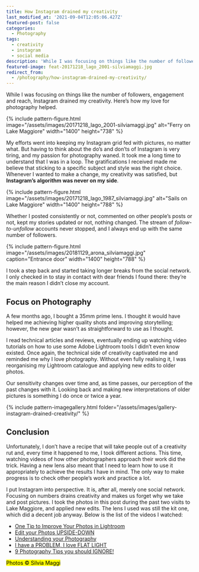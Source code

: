```yaml
---
title: How Instagram drained my creativity
last_modified_at: '2021-09-04T12:05:06.427Z'
featured-post: false
categories:
  - Photography
tags:
  - creativity
  - instagram
  - social media
description: 'While I was focusing on things like the number of followers, engagement and reach, Instagram drained my creativity. Here''s how my love for photography helped.'
featured-image: feat-20171218_lago_2001-silviamaggi.jpg
redirect_from:
  - /photography/how-instagram-drained-my-creativity/
---
```

<p class="lead">While I was focusing on things like the number of followers, engagement and reach, Instagram drained my creativity. Here’s how my love for photography helped.</p>

<!--more-->

{% include pattern-figure.html image="/assets/images/20171218_lago_2001-silviamaggi.jpg" alt="Ferry on Lake Maggiore" width="1400" height="738" %}

My efforts went into keeping my Instagram grid fed with pictures, no matter what. But having to think about the do’s and don’ts of Instagram is very tiring, and my passion for photography waned. It took me a long time to understand that I was in a loop. The gratifications I received made me believe that sticking to a specific subject and style was the right choice. Whenever I wanted to make a change, my creativity was satisfied, but **Instagram’s algorithm was never on my side**.

{% include pattern-figure.html image="/assets/images/20171218_lago_1987_silviamaggi.jpg" alt="Sails on Lake Maggiore" width="1400" height="788" %}

Whether I posted consistently or not, commented on other people’s posts or not, kept my stories updated or not, nothing changed. The stream of _follow-to-unfollow_ accounts never stopped, and I always end up with the same number of followers.

{% include pattern-figure.html image="/assets/images/20181129_arona_silviamaggi.jpg" caption="Entrance door" width="1400" height="788" %}

I took a step back and started taking longer breaks from the social network. I only checked in to stay in contact with dear friends I found there: they’re the main reason I didn’t close my account.

## Focus on Photography

A few months ago, I bought a 35mm prime lens. I thought it would have helped me achieving higher quality shots and improving storytelling; however, the new gear wasn’t as straightforward to use as I thought.

I read technical articles and reviews, eventually ending up watching video tutorials on how to use some Adobe Lightroom tools I didn’t even know existed. Once again, the technical side of creativity captivated me and reminded me why I love photography. Without even fully realising it, I was reorganising my Lightroom catalogue and applying new edits to older photos.

Our sensitivity changes over time and, as time passes, our perception of the past changes with it. Looking back and making new interpretations of older pictures is something I do once or twice a year.

{% include pattern-imagegallery.html folder="/assets/images/gallery-instagram-drained-creativity/" %}

## Conclusion

Unfortunately, I don’t have a recipe that will take people out of a creativity rut and, every time it happened to me, I took different actions. This time, watching videos of how other photographers approach their work did the trick. Having a new lens also meant that I need to learn how to use it appropriately to achieve the results I have in mind. The only way to make progress is to check other people’s work and practice a lot.

I put Instagram into perspective. It is, after all, merely one social network. Focusing on numbers drains creativity and makes us forget why we take and post pictures. I took the photos in this post during the past two visits to Lake Maggiore, and applied new edits. The lens I used was still the kit one, which did a decent job anyway. Below is the list of the videos I watched:

<ul class="smd-ul">
<li><a href="https://www.youtube.com/watch?v=jUOOzi5gukY" target="_blank" rel="noopener">One Tip to Improve Your Photos in Lightroom</a></li>
<li><a href="https://www.youtube.com/watch?v=af88_3Sgvc4" target="_blank" rel="noopener">Edit your Photos UPSIDE-DOWN</a></li>
<li><a href="https://www.youtube.com/watch?v=4pGlTw1rHy8" target="_blank" rel="noopener">Understanding your Photography</a></li>
<li><a href="https://www.youtube.com/watch?v=z3s_SmWLnMA" target="_blank" rel="noopener">I have a PROBLEM, I love FLAT LIGHT</a></li>
<li><a href="https://www.youtube.com/watch?v=3RNWJPbrZfo" target="_blank" rel="noopener">9 Photography Tips you should IGNORE!</a></li>
</ul>

<p class="detached"><mark class="smd-highlight small">Photos &copy; Silvia Maggi</mark></p>
